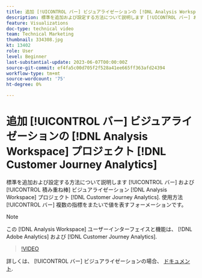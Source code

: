 ```yaml
---
title: 追加 [!UICONTROL バー] ビジュアライゼーションの [!DNL Analysis Workspace] プロジェクト
description: 標準を追加および設定する方法について説明します [!UICONTROL バー] および [!UICONTROL 積み重ね棒] ビジュアライゼーションの [!DNL Analysis Workspace] プロジェクト [!DNL Customer Journey Analytics].
feature: Visualizations
doc-type: technical video
team: Technical Marketing
thumbnail: 334308.jpg
kt: 13402
role: User
level: Beginner
last-substantial-update: 2023-06-07T00:00:00Z
source-git-commit: ef4fa5c00d705f2f528a41ee665ff363afd24394
workflow-type: tm+mt
source-wordcount: '75'
ht-degree: 0%

---
```


# 追加 [!UICONTROL バー] ビジュアライゼーションの [!DNL Analysis Workspace] プロジェクト [!DNL Customer Journey Analytics]

標準を追加および設定する方法について説明します [!UICONTROL バー] および [!UICONTROL 積み重ね棒] ビジュアライゼーション [!DNL Analysis Workspace] プロジェクト [!DNL Customer Journey Analytics]. 使用方法 [!UICONTROL バー] 複数の指標をまたいで値を表すフォーメーションです。

>[!NOTE]
>
>この [!DNL Analysis Workspace] ユーザーインターフェイスと機能は、 [!DNL Adobe Analytics] および [!DNL Customer Journey Analytics].

>[!VIDEO](https://video.tv.adobe.com/v/334308/?quality=12&learn=on)

詳しくは、 [!UICONTROL バー] ビジュアライゼーションの場合、 [ドキュメント](https://experienceleague.adobe.com/docs/analytics-platform/using/cja-workspace/visualizations/bar.html).
